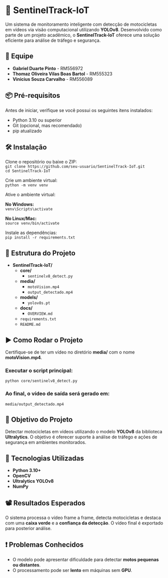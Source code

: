 # 🚨 SentinelTrack-IoT

Um sistema de monitoramento inteligente com detecção de motocicletas em vídeos via visão computacional utilizando **YOLOv8**. Desenvolvido como parte de um projeto acadêmico, o **SentinelTrack-IoT** oferece uma solução eficiente para análise de tráfego e segurança.

## 👥 Equipe

- **Gabriel Duarte Pinto** - RM556972
- **Thomaz Oliveira Vilas Boas Bartol** - RM555323
- **Vinicius Souza Carvalho** - RM556089

## 📦 Pré-requisitos

Antes de iniciar, verifique se você possui os seguintes itens instalados:

- Python 3.10 ou superior  
- Git (opcional, mas recomendado)  
- pip atualizado  

## 🛠️ Instalação

Clone o repositório ou baixe o ZIP:  
`git clone https://github.com/seu-usuario/SentinelTrack-IoT.git`  
`cd SentinelTrack-IoT`  

Crie um ambiente virtual:  
`python -m venv venv`  

Ative o ambiente virtual:  

**No Windows:**  
`venv\Scripts\activate`  

**No Linux/Mac:**  
`source venv/bin/activate`  

Instale as dependências:  
`pip install -r requirements.txt`  

## 📂 Estrutura do Projeto

- **SentinelTrack-IoT/**
  - **core/**  
    - `sentinelv8_detect.py`
  - **media/**  
    - `motoVision.mp4`  
    - `output_detectado.mp4`
  - **models/**  
    - `yolov8s.pt`
  - **docs/**  
    - `OVERVIEW.md`
  - `requirements.txt`
  - `README.md`
## ▶️ Como Rodar o Projeto

Certifique-se de ter um vídeo no diretório **media/** com o nome **motoVision.mp4**.

### Executar o script principal:
`python core/sentinelv8_detect.py`

### Ao final, o vídeo de saída será gerado em:
`media/output_detectado.mp4`
## 🎯 Objetivo do Projeto

Detectar motocicletas em vídeos utilizando o modelo **YOLOv8** da biblioteca **Ultralytics**. O objetivo é oferecer suporte à análise de tráfego e ações de segurança em ambientes monitorados.

## 🤖 Tecnologias Utilizadas

- **Python 3.10+**  
- **OpenCV**  
- **Ultralytics YOLOv8**  
- **NumPy**  

## 📽️ Resultados Esperados

O sistema processa o vídeo frame a frame, detecta motocicletas e destaca com uma **caixa verde** e a **confiança da detecção**. O vídeo final é exportado para posterior análise.
## ❗ Problemas Conhecidos

- O modelo pode apresentar dificuldade para detectar **motos pequenas ou distantes**.  
- O processamento pode ser **lento** em máquinas sem **GPU**.  


